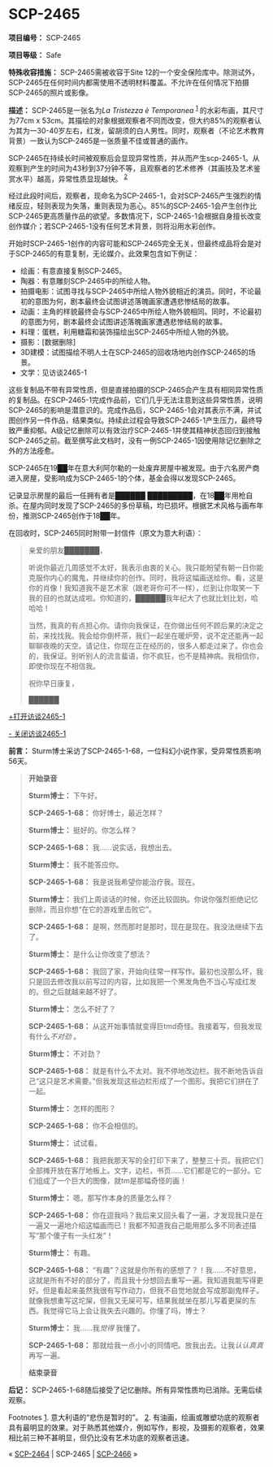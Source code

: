 # SCP-2465
                        


**项目编号：** SCP-2465

**项目等级：** Safe

**特殊收容措施：** SCP-2465需被收容于Site 12的一个安全保险库中。除测试外，SCP-2465在任何时间内都需使用不透明材料覆盖。不允许在任何情况下拍摄SCP-2465的照片或影像。

**描述：** SCP-2465是一张名为*La Tristezza è Temporanea* <sup class='footnoteref'>
 <a shape='rect' class='footnoteref' id='footnoteref-1' href='javascript:;' onclick='WIKIDOT.page.utils.scrollToReference(&apos;footnote-1&apos;)'>1</a>
</sup>的水彩布画，其尺寸为77cm x 53cm。其描绘的对象根据观察者不同而改变，但大约85%的观察者认为其为一30-40岁左右，红发，留胡须的白人男性。同时，观察者（不论艺术教育背景）一致认为SCP-2465是一张质量不佳或普通的画作。

SCP-2465在持续长时间被观察后会显现异常性质，并从而产生scp-2465-1。从观察到产生的时间为43秒到37分钟不等，且观察者的艺术修养（其画技及艺术鉴赏水平）越高，异常性质显现越快。<sup class='footnoteref'>
 <a shape='rect' class='footnoteref' id='footnoteref-2' href='javascript:;' onclick='WIKIDOT.page.utils.scrollToReference(&apos;footnote-2&apos;)'>2</a>
</sup>

经过此段时间后，观察者，现命名为SCP-2465-1，会对SCP-2465产生强烈的情绪反应，轻则表现为失落，重则表现为恶心。85%的SCP-2465-1会产生创作比SCP-2465更高质量作品的欲望。多数情况下，SCP-2465-1会根据自身擅长改变创作媒介；若SCP-2465-1没有任何艺术背景，则将沿用水彩创作。

开始时SCP-2465-1创作的内容可能和SCP-2465完全无关，但最终成品将会是对于SCP-2465的有意复制，无论媒介。此效果包含如下例证：

- 绘画：有意直接复制SCP-2465。
- 陶器：有意雕刻SCP-2465中的所绘人物。
- 拍摄电影：试图寻找与SCP-2465中所绘人物外貌相近的演员。同时，不论最初的意图为何，剧本最终会试图讲述落魄画家遭遇悲惨结局的故事。
- 动画：主角的样貌最终会与SCP-2465中所绘人物外貌相同。同时，不论最初的意图为何，剧本最终会试图讲述落魄画家遭遇悲惨结局的故事。
- 料理：蛋糕，利用糖霜和装饰描绘出SCP-2465中所绘人物的外貌。
- 摄影：[数据删除]
- 3D建模：试图描绘不明人士在SCP-2465的回收场地内创作SCP-2465的场景。
- 文学：见访谈2465-1

这些复制品不带有异常性质，但是直接拍摄的SCP-2465会产生具有相同异常性质的复制品。在SCP-2465-1完成作品前，它们几乎无法注意到这些异常性质，说明SCP-2465的影响是潜意识的。完成作品后，SCP-2465-1会对其表示不满，并试图创作另一件作品，结果类似。持续此过程会导致SCP-2465-1产生压力，最终导致严重抑郁。A级记忆删除可以有效治疗SCP-2465-1并使其精神状态回归到接触SCP-2465之前。截至撰写此文档时，没有一例SCP-2465-1因使用除记忆删除之外的方法痊愈。

SCP-2465在19██年在意大利阿尔勒的一处废弃房屋中被发现。由于六名房产商进入房屋，受影响成为SCP-2465-1的个体，基金会得以发现SCP-2465。

记录显示房屋的最后一任拥有者是██████ █████████，在18██年用枪自杀。在屋内同时发现了SCP-2465的多份草稿，均已损坏。根据艺术风格与画布年份，推测SCP-2465创作于18██年。

在回收时，SCP-2465同时附带一封信件（原文为意大利语）：


> 亲爱的朋友███████，
> 
> 听说你最近几周感觉不太好，我表示由衷的关心。我只能盼望有朝一日你能克服你内心的魔鬼，并继续你的创作。同时，我将这幅画送给你。看，这是你的肖像！我知道我不是艺术家（跟老哥你可不一样），烂到让你取笑一下我的目的也就达成啦。你知道的，██████我年纪大了也就比划比划，哈哈哈！
> 
> 当然，我真的有点担心你。请你向我保证，在你做出任何不顾后果的决定之前，来找找我。我会给你倒杯茶，我们一起坐在暖炉旁，说不定还能再一起聊聊夜晚的天空。请记住，你现在正在经历的，很多人都走过来了。你也会的，我保证。别听别人的流言蜚语，你不疯狂，也不是精神病。我相信你，即使你现在不相信我。
> 
> 祝你早日康复，
> 
> ██████
> 


<a shape='rect' class='collapsible-block-link' href='javascript:;'>+&#25171;&#24320;&#35775;&#35848;2465-1</a>

<a shape='rect' class='collapsible-block-link' href='javascript:;'>-&#160;&#20851;&#38381;&#35775;&#35848;2465-1</a>

**前言：** Sturm博士采访了SCP-2465-1-68，一位科幻小说作家，受异常性质影响56天。


> **开始录音** 
> 
> **Sturm博士：** 下午好。
> 
> **SCP-2465-1-68：** 你好博士，最近怎样？
> 
> **Sturm博士：** 挺好的。你怎么样？
> 
> **SCP-2465-1-68：** 我……说实话，我想出去。
> 
> **Sturm博士：** 我不能答应你。
> 
> **SCP-2465-1-68：** 我是说我希望你能治疗我。现在。
> 
> **Sturm博士：** 我们上周谈话的时候，你还比较固执。你说你强烈拒绝记忆删除，而且你想“在它的游戏里击败它”。
> 
> **SCP-2465-1-68：** 是啊，然而那时是那时，现在是现在。我没法继续下去了。
> 
> **Sturm博士：** 是什么让你改变了想法？
> 
> **SCP-2465-1-68：** 我回了家，开始向往常一样写作。最初也没那么坏，我只是回去修改我以前写过的内容，比如我把一个黑发角色不当心写成红发的。但之后就越来越不好了。
> 
> **Sturm博士：** 怎么不好了？
> 
> **SCP-2465-1-68：** 从这开始事情就变得巨tmd奇怪。我接着写，但我发现有什么*不对劲* 。
> 
> **Sturm博士：** 不对劲？
> 
> **SCP-2465-1-68：** 就是有什么不太对。我不停地改边栏。我不断地告诉自己“这只是艺术需要。”但我发现这些边栏形成了一个图形。我把它们拼在了一起。
> 
> **Sturm博士：** 怎样的图形？
> 
> **SCP-2465-1-68：** 你不会相信的。
> 
> **Sturm博士：** 试试看。
> 
> **SCP-2465-1-68：** 我把我那天写的全打印下来了，整整三十页。我把它们全部摊开放在客厅地板上。文字，边栏，书页……它们都是它的一部分。它们组成了一个巨大的图像，就tm是那幅奇怪的画！
> 
> **Sturm博士：** 嗯。那写作本身的质量怎么样？
> 
> **SCP-2465-1-68：** 你在逗我吗？我后来又回头看了一遍，才发现我只是在一遍又一遍地介绍这幅画而已！我都不知道我自己能用那么多不同表述描写“那个傻子有一头红发”！
> 
> **Sturm博士：** 有趣。
> 
> **SCP-2465-1-68：** “有趣”？这就是你所有的感想了？！我……不好意思，这就是所有不好的部分了，而且我十分想回去重写一遍。我知道我能写得更好。但是看起来虽然我很有写作动力，但我不自觉地就会写成那副鬼样子。就像我想重写这坨屎，但我又无屎可写，结果我就坐在那儿写着更屎的东西。我觉得它马上会让我失去兴趣的。你懂了吗，博士？
> 
> **Sturm博士：** 我……我*觉得* 我懂了。
> 
> **SCP-2465-1-68：** 那就给我一点小小的同情吧。放我出去。让我*认认真真* 再写一遍。
> 
> **结束录音** 
> 

**后记：** SCP-2465-1-68随后接受了记忆删除。所有异常性质均已消除。无需后续观察。





Footnotes
<a shape='rect' href='javascript:;' onclick='WIKIDOT.page.utils.scrollToReference(&apos;footnoteref-1&apos;)'>1</a>. 意大利语的“悲伤是暂时的”。
<a shape='rect' href='javascript:;' onclick='WIKIDOT.page.utils.scrollToReference(&apos;footnoteref-2&apos;)'>2</a>. 有油画，绘画或雕塑功底的观察者具有最明显的效果。对于熟悉其他媒介，例如写作，影视，及摄影的观察者，效果相比前三种不甚明显，但仍比没有艺术功底的观察者迅速。



« [SCP-2464](/scp-2464) | SCP-2465 | [SCP-2466](/scp-2466) »





                    
